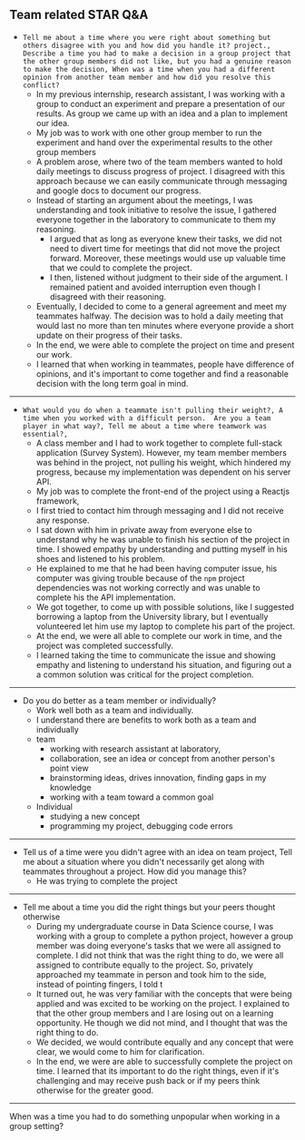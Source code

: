 ## Team related STAR Q&A 
- ```Tell me about a time where you were right about something but others disagree with you and how did you handle it? project., Describe a time you had to make a decision in a group project that the other group members did not like, but you had a genuine reason to make the decision, When was a time when you had a different opinion from another team member and how did you resolve this conflict?```
	- In my previous internship, research assistant, I was working with a group to conduct an experiment and prepare a presentation of our results. As group we came up with an idea and a plan to implement our idea. 
	- My job was to work with one other group member to run the experiment and hand over the experimental results to the other group members
	- A problem arose, where two of the team members wanted to hold daily meetings to discuss progress of project. I disagreed with this approach because we can easily communicate through messaging and google docs to document our progress.
	- Instead of starting an argument about the meetings, I was understanding and took initiative to resolve the issue, I gathered everyone together in the laboratory to communicate to them my  reasoning. 
		- I argued that as long as everyone knew their tasks, we did not need to divert time for meetings that did not move the project forward. Moreover, these meetings would use up valuable time that we could to complete the project. 
		- I then, listened without judgment to their side of the argument. I remained patient and avoided interruption even though I disagreed with their reasoning.
	- Eventually, I decided to come to a general agreement and meet my teammates halfway. The decision was to hold a daily meeting that would last no more than ten minutes where everyone provide a short update on their progress of their tasks.
	- In the end, we were able to complete the project on time and present our work.
	- I learned that when working in teammates, people have difference of opinions, and it's important to come together and find a reasonable decision with the long term goal in mind.
	
---
- `What would you do when a teammate isn't pulling their weight?, A time when you worked with a difficult person.  Are you a team player in what way?, Tell me about a time where teamwork was essential?,`
	- A class member and I had to work together to complete full-stack application (Survey System). However, my team member members was behind in the project, not pulling his weight, which hindered my progress, because my implementation was dependent on his server API.
	- My job was to complete the front-end of the project using a Reactjs framework,
	- I first tried to contact him through messaging and I did not receive any response.
	- I sat down with him in private away from everyone else to understand why he was unable to finish his section of the project in time. I showed empathy by understanding and putting myself in his shoes and listened to his problem.
	- He explained to me that he had been having computer issue, his computer was giving trouble because of the `npm` project dependencies was not working correctly and was unable to complete his the API implementation.
	- We got together, to come up with possible solutions, like I suggested borrowing a laptop from the University library, but I eventually volunteered let him use my laptop to complete his part of the project.  
	- At the end, we were all able to complete our work in time, and the project was completed successfully.
	- I learned taking the time to communicate the issue and showing empathy and listening to understand his situation, and figuring out a a common solution was critical for the project completion. 
	
---
- Do you do better as a team member or individually?
	- Work well both as a team and individually.
	- I understand there are benefits to work both as a team and individually
	- team
		- working with research assistant at laboratory, 
		- collaboration, see an idea or concept from another person's point view
		- brainstorming ideas, drives innovation, finding gaps in my knowledge
		- working with a team toward a common goal
	- Individual 
		- studying a new concept
		- programming my project, debugging code errors
		
---
- Tell us of a time were you didn't agree with an idea on team project, Tell me about a situation where you didn't necessarily get along with teammates throughout a project. How did you manage this?  
	- He was trying to complete the project

---
- Tell me about a time you did the right things but your peers thought otherwise
	- During my undergraduate course in Data Science course, I was working with a group to complete a python project, however a group member was doing everyone's tasks that we were all assigned to complete. I did not think that was the right thing to do, we were all assigned to contribute equally to the project. So, privately approached my teammate in person and took him to the side, instead of pointing fingers, I told t
	- It turned out, he was very familiar with the concepts that were being applied and was excited to be working on the project. I explained to that the other group members and I are losing out on a learning opportunity. He though we did not mind, and I thought that was the right thing to do.
	- We  decided, we would contribute equally and any concept that were clear, we would come to him for clarification.
	- In the end, we were are able to successfully complete the project on time. I learned that its important to do the right things, even if it's challenging and may receive push back or if my peers think otherwise for the greater good.

---
 When was a time you had to do something unpopular when working in a group setting?
